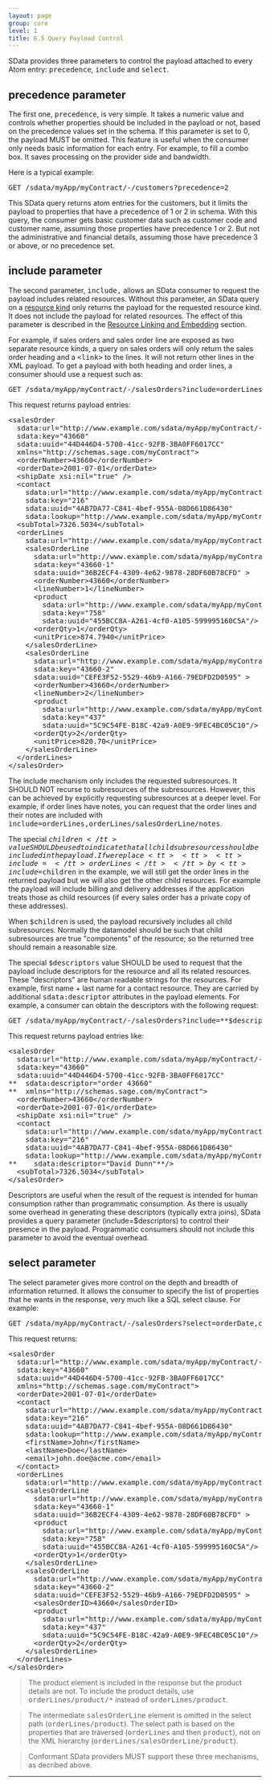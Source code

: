 ```yaml
---
layout: page
group: core
level: 1
title: 6.5 Query Payload Control
---
```


SData provides three parameters to control the payload attached to every Atom
entry: <tt>precedence</tt>, <tt>include</tt> and <tt>select</tt>.

## precedence parameter

The first one, <tt>precedence</tt>, is very simple. It takes a numeric value
and controls whether properties should be included in the payload or not, based
on the precedence values&nbsp;set in the schema. If this parameter is set to 0, the
payload MUST be&nbsp;omitted. This feature is useful when the consumer only needs
basic information for each entry. For example, to fill a combo box. It saves
processing on the provider side and bandwidth.

Here is a typical example:

<pre>GET /sdata/myApp/myContract/-/customers?precedence=2</pre>

This SData query returns atom entries for the customers, but it limits the
payload to properties that have a precedence of 1 or 2 in schema. With this
query, the consumer&nbsp;gets basic customer data such as customer code and customer
name, assuming those properties have precedence 1 or 2. But&nbsp;not the
administrative and financial details, assuming those have precedence 3 or above,
or no precedence set.

## include parameter

The second parameter, <tt>include,</tt> allows an SData consumer to request
the payload includes related resources. Without this parameter, an SData query
on a [resource kind](../0101/ "1.1 Terminology") only returns the payload for the
requested resource kind. It does not include the payload for related resources.
The effect of this parameter is described in the
[Resource Linking and Embedding](../0309/ "3.9 Resource Linking and Embedding") section.

For example, if sales orders and sales order line are exposed as two separate
resource kinds, a query on sales orders will only return the sales order heading
and a <tt>&lt;link&gt;</tt> to the lines.&nbsp;It will not return&nbsp;other lines&nbsp;in the
XML payload. To get a payload with both heading and order lines,&nbsp;a consumer
should use a request such as:

<pre>GET /sdata/myApp/myContract/-/salesOrders?include=orderLines</pre>

This request&nbsp;returns payload entries:

<pre>&lt;salesOrder 
  sdata:url="http://www.example.com/sdata/myApp/myContract/-/salesOrders('43660')" 
  sdata:key="43660"
  sdata:uuid="44D446D4-5700-41cc-92FB-3BA0FF6017CC"
  xmlns="http://schemas.sage.com/myContract"&gt;
&nbsp; &lt;orderNumber&gt;43660&lt;/orderNumber&gt;
&nbsp; &lt;orderDate&gt;2001-07-01&lt;/orderDate&gt;
&nbsp; &lt;shipDate xsi:nil="true" /&gt;
&nbsp; &lt;contact 
    sdata:url="http://www.example.com/sdata/myApp/myContract/-/contacts('216')" 
    sdata:key="216" 
    sdata:uuid="4AB7DA77-C841-4bef-955A-08D661D86430"
    sdata:lookup="http://www.example.com/sdata/myApp/myContract/-/contacts" /&gt;
&nbsp; &lt;subTotal&gt;7326.5034&lt;/subTotal&gt;
&nbsp; &lt;orderLines 
    sdata:url="http://www.example.com/sdata/myApp/myContract/-/salesOrderLines?where=salesOrderID%20eq%2043660" &gt;
&nbsp;&nbsp;&nbsp; &lt;salesOrderLine
      sdata:url="http://www.example.com/sdata/myApp/myContract/-/salesOrderLines('43660-1')"
      sdata:key="43660-1"
      sdata:uuid="36B2ECF4-4309-4e62-9878-28DF60B78CFD" &gt;
&nbsp;&nbsp;&nbsp;&nbsp;&nbsp; &lt;orderNumber&gt;43660&lt;/orderNumber&gt;
&nbsp;&nbsp;&nbsp;&nbsp;&nbsp; &lt;lineNumber&gt;1&lt;/lineNumber&gt;
&nbsp;&nbsp;&nbsp;&nbsp;&nbsp; &lt;product
        sdata:url="http://www.example.com/sdata/myApp/myContract/-/products('758')" 
        sdata:key="758"
        sdata:uuid="455BCC8A-A261-4cf0-A105-599995160C5A"/&gt;
&nbsp;&nbsp;&nbsp;&nbsp;&nbsp; &lt;orderQty&gt;1&lt;/orderQty&gt;
&nbsp;&nbsp;&nbsp;&nbsp;&nbsp; &lt;unitPrice&gt;874.7940&lt;/unitPrice&gt;
&nbsp;&nbsp;&nbsp; &lt;/salesOrderLine&gt;
&nbsp;&nbsp;&nbsp; &lt;salesOrderLine
      sdata:url="http://www.example.com/sdata/myApp/myContract/-/salesOrderLines('43660-2')"
      sdata:key="43660-2"
      sdata:uuid="CEFE3F52-5529-46b9-A166-79EDFD2D0595" &gt;
&nbsp;&nbsp;&nbsp;&nbsp;&nbsp; &lt;orderNumber&gt;43660&lt;/orderNumber&gt;
&nbsp;&nbsp;&nbsp;&nbsp;&nbsp; &lt;lineNumber&gt;2&lt;/lineNumber&gt;
&nbsp;&nbsp;&nbsp;&nbsp;&nbsp; &lt;product
        sdata:url="http://www.example.com/sdata/myApp/myContract/-/products('437')" 
        sdata:key="437"
        sdata:uuid="5C9C54FE-B18C-42a9-A0E9-9FEC4BC05C10"/&gt;
&nbsp;&nbsp;&nbsp;&nbsp;&nbsp; &lt;orderQty&gt;2&lt;/orderQty&gt;
&nbsp;&nbsp;&nbsp;&nbsp;&nbsp; &lt;unitPrice&gt;820.70&lt;/unitPrice&gt;
&nbsp;&nbsp;&nbsp; &lt;/salesOrderLine&gt;
&nbsp; &lt;/orderLines&gt;
&lt;/salesOrder&gt;</pre>

The include mechanism only includes the requested subresources. It SHOULD NOT
recurse to subresources of the subresources. However, this can be achieved by
explicitly requesting subresources at a deeper level. For example, if order
lines have notes, you can request that the order lines and their notes are
included with <tt>include=orderLines,orderLines/salesOrderLine/notes</tt>.

The special <tt>$children</tt> value SHOULD be used to indicate that all
child subresources should be included in the payload. If we replace
<tt><tt><tt>include=</tt>orderLines</tt></tt> by <tt>include=$children</tt> in
the example, we will still get the order lines in the returned payload but we
will also get the other child resources. For example the payload will include
billing and delivery addresses if the application treats those as child
resources (if every sales order has a private copy of these addresses).

When <tt>$children</tt> is used, the payload recursively includes all child
subresources. Normally the datamodel should be such that child subresources are
true "components" of the resource; so the returned tree should remain a
reasonable size.

The special <tt>$descriptors</tt> value SHOULD be used to request that the
payload include descriptors for the resource and all its related resources.
These "descriptors" are human readable strings for the resources. For example,
first name + last name for a contact resource. They are carried by additional
<tt>sdata:descriptor</tt> attributes in the payload elements. For example, a
consumer can obtain the descriptors with the following request:

<pre>GET /sdata/myApp/myContract/-/salesOrders?include=**$descriptors**
</pre>

This request&nbsp;returns payload entries like:

<pre>&lt;salesOrder 
  sdata:url="http://www.example.com/sdata/myApp/myContract/-/salesOrders('43660')" 
  sdata:key="43660"
  sdata:uuid="44D446D4-5700-41cc-92FB-3BA0FF6017CC"
**  sdata:descriptor="order 43660"
**  xmlns="http://schemas.sage.com/myContract"&gt;
&nbsp; &lt;orderNumber&gt;43660&lt;/orderNumber&gt;
&nbsp; &lt;orderDate&gt;2001-07-01&lt;/orderDate&gt;
&nbsp; &lt;shipDate xsi:nil="true" /&gt;
&nbsp; &lt;contact 
    sdata:url="http://www.example.com/sdata/myApp/myContract/-/contacts('216')" 
    sdata:key="216" 
    sdata:uuid="4AB7DA77-C841-4bef-955A-08D661D86430"
    sdata:lookup="http://www.example.com/sdata/myApp/myContract/-/contacts" 
**    sdata:descriptor="David Dunn"**/&gt;
&nbsp; &lt;subTotal&gt;7326.5034&lt;/subTotal&gt;
&lt;/salesOrder&gt;</pre>

Descriptors are useful when the result of the request is intended for human
consumption rather than programmatic consumption. As there is usually some
overhead in generating these descriptors (typically extra joins), SData provides
a query parameter (include=$descriptors) to control their presence in the
payload. Programmatic consumers should not include this parameter to avoid the
eventual overhead.

## select parameter

The select parameter gives more control on the depth and breadth of
information returned. It allows the consumer to specify the list of properties
that he wants in the response, very much like a SQL select clause. For example:

<pre>GET /sdata/myApp/myContract/-/salesOrders?select=orderDate,contact/*,orderLines/orderQty,orderLines/product</pre>

This request returns:

<pre>&lt;salesOrder 
  sdata:url="http://www.example.com/sdata/myApp/myContract/-/salesOrders('43660')" 
  sdata:key="43660"
  sdata:uuid="44D446D4-5700-41cc-92FB-3BA0FF6017CC"
  xmlns="http://schemas.sage.com/myContract"&gt;
&nbsp; &lt;orderDate&gt;2001-07-01&lt;/orderDate&gt;
&nbsp; &lt;contact 
    sdata:url="http://www.example.com/sdata/myApp/myContract/-/contacts('216')" 
    sdata:key="216" 
    sdata:uuid="4AB7DA77-C841-4bef-955A-08D661D86430"
    sdata:lookup="http://www.example.com/sdata/myApp/myContract/-/contacts"&gt;
    &lt;firstName&gt;John&lt;/firstName&gt;
    &lt;lastName&gt;Doe&lt;/lastName&gt;
    &lt;email&gt;john.doe@acme.com&lt;/email&gt;
  &lt;/contact&gt;
&nbsp; &lt;orderLines 
    sdata:url="http://www.example.com/sdata/myApp/myContract/-/salesOrderLines?where=salesOrderID%20eq%2043660" &gt;
&nbsp;&nbsp;&nbsp; &lt;salesOrderLine
      sdata:url="http://www.example.com/sdata/myApp/myContract/-/salesOrderLines('43660-1')"
      sdata:key="43660-1"
      sdata:uuid="36B2ECF4-4309-4e62-9878-28DF60B78CFD" &gt;
&nbsp;&nbsp;&nbsp;&nbsp;&nbsp; &lt;product
        sdata:url="http://www.example.com/sdata/myApp/myContract/-/products('758')" 
        sdata:key="758"
        sdata:uuid="455BCC8A-A261-4cf0-A105-599995160C5A"/&gt;
&nbsp;&nbsp;&nbsp;&nbsp;&nbsp; &lt;orderQty&gt;1&lt;/orderQty&gt;
&nbsp;&nbsp;&nbsp; &lt;/salesOrderLine&gt;
&nbsp;&nbsp;&nbsp; &lt;salesOrderLine
      sdata:url="http://www.example.com/sdata/myApp/myContract/-/salesOrderLines('43660-2')"
      sdata:key="43660-2"
      sdata:uuid="CEFE3F52-5529-46b9-A166-79EDFD2D0595" &gt;
&nbsp;&nbsp;&nbsp;&nbsp;&nbsp; &lt;salesOrderID&gt;43660&lt;/salesOrderID&gt;
&nbsp;&nbsp;&nbsp;&nbsp;&nbsp; &lt;product
        sdata:url="http://www.example.com/sdata/myApp/myContract/-/products('437')" 
        sdata:key="437"
        sdata:uuid="5C9C54FE-B18C-42a9-A0E9-9FEC4BC05C10"/&gt;
&nbsp;&nbsp;&nbsp;&nbsp;&nbsp; &lt;orderQty&gt;2&lt;/orderQty&gt;
&nbsp;&nbsp;&nbsp; &lt;/salesOrderLine&gt;
&nbsp; &lt;/orderLines&gt;
&lt;/salesOrder&gt;</pre>

<blockquote class="note">The product element is included in the response but the product
details are not. To include the product details, use
<tt>orderLines/product/*</tt> instead of <tt>orderLines/product</tt>.</blockquote>

<blockquote class="note">The intermediate <tt>salesOrderLine</tt> element is omitted in
the select path (<tt>orderLines/product</tt>). The select path is based on the
properties that are traversed (<tt>orderLines</tt> and then <tt>product</tt>),
not on the XML hierarchy (<tt>orderLines/salesOrderLine/product</tt>).</blockquote>

<blockquote class="compliance">Conformant SData providers MUST support these three mechanisms,
as decribed above.</blockquote>

* * *